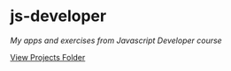 js-developer
=====================

*My apps and exercises from Javascript Developer course*

[View Projects Folder](https://github.com/lucia-c/lucia-c.github.io/gh-pages/)

